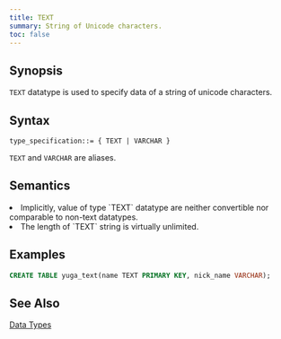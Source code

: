 ```yaml
---
title: TEXT
summary: String of Unicode characters.
toc: false
---
```

<style>
table {
  float: left;
}
#psyn {
  text-indent: 50px;
}
#psyn2 {
  text-indent: 100px;
}
#ptodo {
  color: red
}
</style>

## Synopsis

`TEXT` datatype is used to specify data of a string of unicode characters.

## Syntax

```
type_specification::= { TEXT | VARCHAR }
```

`TEXT` and `VARCHAR` are aliases.

## Semantics

<li>Implicitly, value of type `TEXT` datatype are neither convertible nor comparable to non-text datatypes.</li>
<li>The length of `TEXT` string is virtually unlimited.</li>

## Examples

``` sql
CREATE TABLE yuga_text(name TEXT PRIMARY KEY, nick_name VARCHAR);
```
## See Also

[Data Types](..#datatypes)
